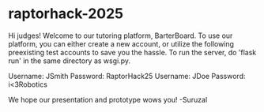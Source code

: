 ﻿# raptorhack-2025
Hi judges! Welcome to our tutoring platform, BarterBoard.
To use our platform, you can either create a new account, or utilize the following preexisting test accounts to save you the hassle.
To run the server, do 'flask run' in the same directory as wsgi.py.

Username: JSmith
Password: RaptorHack25
Username: JDoe
Password: i<3Robotics

We hope our presentation and prototype wows you! -Suruzal

